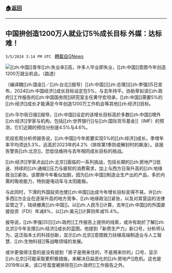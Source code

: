 ###  [:house:返回](README.md)
---


## 中国拚创造1200万人就业订5％成长目标   外媒：达标难！
`3/5/2024 3:14 PM UTC ` [轉載自GNews](https://gnews.org/articles/2367974)

![](https://img.ltn.com.tw/Upload/business/page/800/2024/03/05/4598458_1_1.jpg "")[[zh:中国]]青年[[zh:失业率]]高，许多人毕业即失业，[[zh:中国]]意图今年创造1200万就业机会。（路透）

〔编译魏[[zh:国金]]／[[zh:台北]]报导〕[[zh:中国]][[zh:总理]][[zh:李强]]5日宣布，2024[[zh:中国经济]]成长目标设定在5%，与去年持平。协助草拟该[[zh:政府]]工作报告的[[zh:中国国务院]]研究室主任黄守宏坦承，[[zh:中国]]需要5%的[[zh:经济]]成长才能满足今年创造1200万工作机会等其他[[zh:经济]]目标。

[[zh:华尔街日报]]报导，[[zh:中国]]设定的该增长目标高於多数[[zh:中国]]境外[[zh:经济]]学家与机构，包括[[zh:世界银行]]与[[zh:国际货币基金]]（IMF）的预测，它们近期的预估分别是4.5%与4.6%。

凯投宏观分析师报告说，[[zh:中国]]今年若要实现5%的[[zh:经济]]成长，季增年率平均须达5.3%，远高於2023年的4.2%（排除第1季防疫解封时的飙涨）。该报告警告[[zh:北京]]，恐低估维持与去年相同成长目标的挑战。

[[zh:经济]]学家点出[[zh:北京]]面临的一系列挑战，包括长期的[[zh:房地产]]低迷、持续的[[zh:通缩]]压力与疲软的消费需求，加上与西方日渐升高的[[zh:地缘政治]]紧张。该摩擦今年看似加剧，因为[[zh:中国]]制造业生产出的产品，多於内需的吸收能力，特别是电动车与太阳能板。

与此同时，下滑的外国投资也使[[zh:中国]]达成今年增长目标变得不易。许[[zh:多西]]方企业在逐渐升高的地方竞争、[[zh:地缘政治]]紧张，以及对其营运的法律监管之下，陆续撤离[[zh:中国]]。以[[zh:人民币]]计算，去年[[zh:中国]]的外国直接投资（FDI）年减8%，以[[zh:美元]]计算则年减15.4%。

报导说，[[zh:李强]]5日[[zh:政府]]工作报告上提供的线索，或许有助於了解[[zh:北京]]今年支撑[[zh:经济]]成长的蓝图。他提到「新质生产力」新口号，分析师认为，这泛指本土的科技创新，显示[[zh:北京]]意图致力扶植高端制造业与人工智慧、[[zh:生物科技]]等战略领域的发展。

或许更值得注意的是没有提到「房子是用来住的，不是用来炒的」口号，显示[[zh:北京]]可能采取更积极措施，来解决日益恶化的[[zh:房地产]]危机。这也是2019年以来，该口号首度被排除在[[zh:政府]]工作报告之外。
